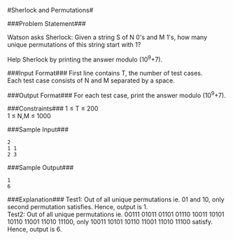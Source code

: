 #Sherlock and Permutations#

###Problem Statement###

Watson asks Sherlock:
Given a string S of N 0's and M 1's, how many unique permutations of this string start with 1?

Help Sherlock by printing the answer modulo (10<sup>9</sup>+7).

###Input Format###
First line contains T, the number of test cases.  
Each test case consists of N and M separated by a space.  

###Output Format###
For each test case, print the answer modulo (10<sup>9</sup>+7).  

###Constraints###
1 ≤ T ≤ 200  
1 ≤ N,M ≤ 1000  

###Sample Input###
```
2
1 1
2 3
```
###Sample Output###
```
1
6
```
###Explanation###
Test1: Out of all unique permutations ie. 01 and 10, only second permutation satisfies. Hence, output is 1.  
Test2: Out of all unique permutations ie. 00111 01011 01101 01110 10011 10101 10110 11001 11010 11100, only 10011 10101 10110 11001 11010 11100 satisfy. Hence, output is 6.  
